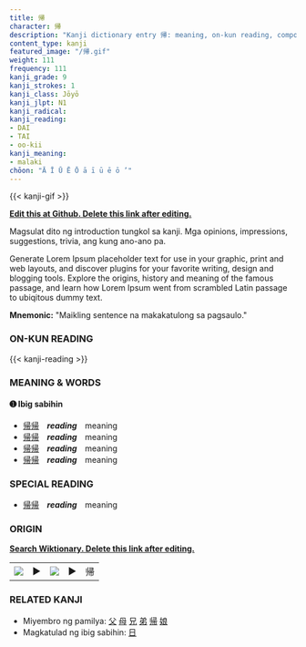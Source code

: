 ```yaml
---
title: 帰
character: 帰
description: "Kanji dictionary entry 帰: meaning, on-kun reading, compounds, origin, related kanji"
content_type: kanji
featured_image: "/帰.gif"
weight: 111
frequency: 111
kanji_grade: 9
kanji_strokes: 1
kanji_class: Jōyō
kanji_jlpt: N1
kanji_radical: 
kanji_reading: 
- DAI
- TAI
- oo-kii
kanji_meaning:
- malaki
chōon: "Ā Ī Ū Ē Ō ā ī ū ē ō ’"
---
```

[//]: # (Don't edit the line below. Kanji animated GIF code is automatically generated.)
{{< kanji-gif >}}

[//]: # (Edit below this line.)

**[Edit this at Github. Delete this link after editing.](https://github.com/tim0g/tim/tree/main/content/kanji/帰/index.md)**

Magsulat dito ng introduction tungkol sa kanji. Mga opinions, impressions, suggestions, trivia, ang kung ano-ano pa.

Generate Lorem Ipsum placeholder text for use in your graphic, print and web layouts, and discover plugins for your favorite writing, design and blogging tools. Explore the origins, history and meaning of the famous passage, and learn how Lorem Ipsum went from scrambled Latin passage to ubiqitous dummy text.
 
**Mnemonic:** "Maikling sentence na makakatulong sa pagsaulo."

### ON-KUN READING

[//]: # (Don't edit the line below. ON-KUN READING code is automatically generated.)
{{< kanji-reading >}}

### MEANING & WORDS

#### ➊ **Ibig sabihin**
  - [帰](../帰)[帰](../帰)　***reading***　meaning
  - [帰](../帰)[帰](../帰)　***reading***　meaning
  - [帰](../帰)[帰](../帰)　***reading***　meaning
  - [帰](../帰)[帰](../帰)　***reading***　meaning

### SPECIAL READING
  - [帰](../帰)[帰](../帰)　***reading***　meaning

### ORIGIN

**[Search Wiktionary. Delete this link after editing.](https://wiktionary.org/wiki/帰)**
<table class="kanji-table"><tr><td>
<img src="60px-帰-bronze.svg.png">
</td><td>▶</td><td>
<img src="60px-帰-oracle.svg.png">
</td><td>▶</td>
<td class="kanji-origin">帰</td>
</tr></table>

### RELATED KANJI
- Miyembro ng pamilya: [父](../父) [母](../母) [兄](../兄) [弟](../弟) [帰](../帰) [娘](../娘)
- Magkatulad ng ibig sabihin: [日](../日)
